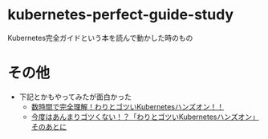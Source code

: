 # kubernetes-perfect-guide-study
Kubernetes完全ガイドという本を読んで動かした時のもの

# その他
* 下記とかもやってみたが面白かった
  * [数時間で完全理解！わりとゴツいKubernetesハンズオン！！](https://qiita.com/Kta-M/items/ce475c0063d3d3f36d5d)
  * [今度はあんまりゴツくない！？「わりとゴツいKubernetesハンズオン」そのあとに](https://qiita.com/Kta-M/items/83db480075caabcb0b7a)
